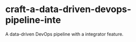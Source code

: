 # craft-a-data-driven-devops-pipeline-inte
A data-driven DevOps pipeline with a integrator feature.
